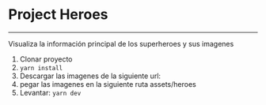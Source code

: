 # Project Heroes

***
Visualiza la información principal de los superheroes y sus imagenes

1. Clonar proyecto
2. ```yarn install```
3. Descargar las imagenes de la siguiente url:
4. pegar las imagenes en la siguiente ruta assets/heroes
5.  Levantar: ```yarn dev```